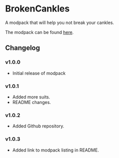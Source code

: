 # BrokenCankles

A modpack that will help you not break your cankles.

The modpack can be found [here](https://thunderstore.io/c/lethal-company/p/BrokenCankles/BrokenCankles/).

## Changelog

### v1.0.0

- Initial release of modpack

### v1.0.1

- Added more suits.
- README changes.

### v1.0.2

- Added Github repository.

### v1.0.3

- Added link to modpack listing in README.
